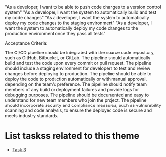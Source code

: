 "As a developer, I want to be able to push code changes to a version control system"
"As a developer, I want the system to automatically build and test my code changes"
"As a developer, I want the system to automatically deploy my code changes to the staging environment"
"As a developer, I want the system to automatically deploy my code changes to the production environment once they pass all tests"

Acceptance Criteria:

The CI/CD pipeline should be integrated with the source code repository, such as GitHub, Bitbucket, or GitLab.
The pipeline should automatically build and test the code upon every commit or pull request.
The pipeline should include a staging environment for developers to test and review changes before deploying to production.
The pipeline should be able to deploy the code to production automatically or with manual approval, depending on the team's preference.
The pipeline should notify team members of any build or deployment failures and provide logs for debugging purposes.
The pipeline should be documented and easy to understand for new team members who join the project.
The pipeline should incorporate security and compliance measures, such as vulnerability scanning and code analysis, to ensure the deployed code is secure and meets industry standards.

# List taskss related to this theme

* [Task 3](tasks/task3.md)